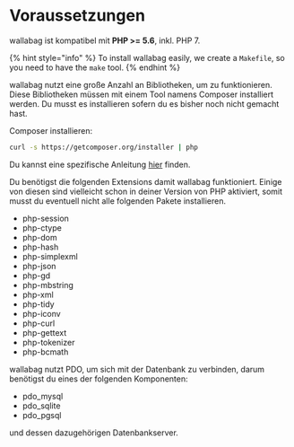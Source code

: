 # Voraussetzungen

wallabag ist kompatibel mit **PHP &gt;= 5.6**, inkl. PHP 7.

{% hint style="info" %}
To install wallabag easily, we create a `Makefile`, so you need to have the `make` tool.
{% endhint %}

wallabag nutzt eine große Anzahl an Bibliotheken, um zu funktionieren.
Diese Bibliotheken müssen mit einem Tool namens Composer installiert
werden. Du musst es installieren sofern du es bisher noch nicht gemacht
hast.

Composer installieren:

```bash
curl -s https://getcomposer.org/installer | php
```

Du kannst eine spezifische Anleitung
[hier](https://getcomposer.org/doc/00-intro.md) finden.

Du benötigst die folgenden Extensions damit wallabag funktioniert.
Einige von diesen sind vielleicht schon in deiner Version von PHP
aktiviert, somit musst du eventuell nicht alle folgenden Pakete
installieren.

-   php-session
-   php-ctype
-   php-dom
-   php-hash
-   php-simplexml
-   php-json
-   php-gd
-   php-mbstring
-   php-xml
-   php-tidy
-   php-iconv
-   php-curl
-   php-gettext
-   php-tokenizer
-   php-bcmath

wallabag nutzt PDO, um sich mit der Datenbank zu verbinden, darum
benötigst du eines der folgenden Komponenten:

-   pdo_mysql
-   pdo_sqlite
-   pdo_pgsql

und dessen dazugehörigen Datenbankserver.
